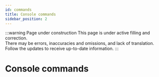 ```yaml
---
id: commands
title: Console commands
sidebar_position: 2
---
```


:::warning Page under construction
This page is under active filling and correction.<br/>
There may be errors, inaccuracies and omissions, and lack of translation.<br/>
Follow the updates to receive up-to-date information.
:::

# Console commands

